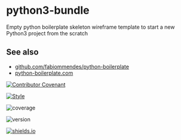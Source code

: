 # python3-bundle
Empty python boilerplate skeleton wireframe template to start a new Python3 project from the scratch

## See also
* [github.com/fabiommendes/python-boilerplate](https://github.com/fabiommendes/python-boilerplate)
* [python-boilerplate.com](https://www.python-boilerplate.com/py3+executable+gitignore+argparse+logging)

[![Contributor Covenant](https://img.shields.io/badge/Contributor%20Covenant-v2.0%20adopted-ff69b4.svg)](CODE_OF_CONDUCT.md)

[![Style](https://img.shields.io/badge/Code%20style-PEP%208-blue)](https://www.python.org/dev/peps/pep-0008/)

![coverage](https://img.shields.io/badge/coverage-90%25-yellowgreen)

![version](https://img.shields.io/badge/version-0.0.1-blue)

[![shields.io](https://img.shields.io/badge/shields-io-ligthblue)](https://shields.io/)
